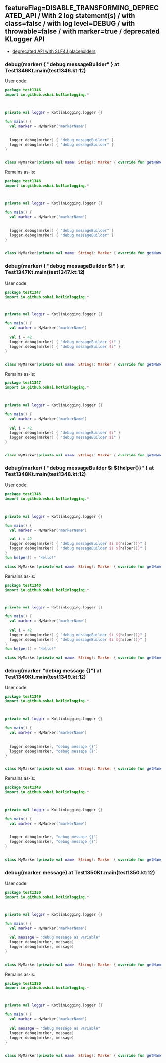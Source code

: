 ## featureFlag=DISABLE_TRANSFORMING_DEPRECATED_API / With 2 log statement(s) / with class=false / with log level=DEBUG / with throwable=false / with marker=true / deprecated KLogger API

* [deprecated API with SLF4J placeholders](deprecated-slf4j-placeholders.md)

###  debug(marker) { "debug messageBuilder" } at Test1346Kt.main(test1346.kt:12)

User code:
```kotlin
package test1346
import io.github.oshai.kotlinlogging.*



private val logger = KotlinLogging.logger {}

fun main() {
  val marker = MyMarker("markerName")
  
  
  logger.debug(marker) { "debug messageBuilder" }
  logger.debug(marker) { "debug messageBuilder" }
}


class MyMarker(private val name: String): Marker { override fun getName() = name }

```
  
Remains as-is:
```kotlin
package test1346
import io.github.oshai.kotlinlogging.*



private val logger = KotlinLogging.logger {}

fun main() {
  val marker = MyMarker("markerName")
  
  
  logger.debug(marker) { "debug messageBuilder" }
  logger.debug(marker) { "debug messageBuilder" }
}


class MyMarker(private val name: String): Marker { override fun getName() = name }

```

###  debug(marker) { "debug messageBuilder $i" } at Test1347Kt.main(test1347.kt:12)

User code:
```kotlin
package test1347
import io.github.oshai.kotlinlogging.*



private val logger = KotlinLogging.logger {}

fun main() {
  val marker = MyMarker("markerName")
  
  val i = 42
  logger.debug(marker) { "debug messageBuilder $i" }
  logger.debug(marker) { "debug messageBuilder $i" }
}


class MyMarker(private val name: String): Marker { override fun getName() = name }

```
  
Remains as-is:
```kotlin
package test1347
import io.github.oshai.kotlinlogging.*



private val logger = KotlinLogging.logger {}

fun main() {
  val marker = MyMarker("markerName")
  
  val i = 42
  logger.debug(marker) { "debug messageBuilder $i" }
  logger.debug(marker) { "debug messageBuilder $i" }
}


class MyMarker(private val name: String): Marker { override fun getName() = name }

```

###  debug(marker) { "debug messageBuilder $i ${helper()}" } at Test1348Kt.main(test1348.kt:12)

User code:
```kotlin
package test1348
import io.github.oshai.kotlinlogging.*



private val logger = KotlinLogging.logger {}

fun main() {
  val marker = MyMarker("markerName")
  
  val i = 42
  logger.debug(marker) { "debug messageBuilder $i ${helper()}" }
  logger.debug(marker) { "debug messageBuilder $i ${helper()}" }
}
fun helper() = "Hello!"

class MyMarker(private val name: String): Marker { override fun getName() = name }

```
  
Remains as-is:
```kotlin
package test1348
import io.github.oshai.kotlinlogging.*



private val logger = KotlinLogging.logger {}

fun main() {
  val marker = MyMarker("markerName")
  
  val i = 42
  logger.debug(marker) { "debug messageBuilder $i ${helper()}" }
  logger.debug(marker) { "debug messageBuilder $i ${helper()}" }
}
fun helper() = "Hello!"

class MyMarker(private val name: String): Marker { override fun getName() = name }

```

###  debug(marker, "debug message {}") at Test1349Kt.main(test1349.kt:12)

User code:
```kotlin
package test1349
import io.github.oshai.kotlinlogging.*



private val logger = KotlinLogging.logger {}

fun main() {
  val marker = MyMarker("markerName")
  
  
  logger.debug(marker, "debug message {}")
  logger.debug(marker, "debug message {}")
}


class MyMarker(private val name: String): Marker { override fun getName() = name }

```
  
Remains as-is:
```kotlin
package test1349
import io.github.oshai.kotlinlogging.*



private val logger = KotlinLogging.logger {}

fun main() {
  val marker = MyMarker("markerName")
  
  
  logger.debug(marker, "debug message {}")
  logger.debug(marker, "debug message {}")
}


class MyMarker(private val name: String): Marker { override fun getName() = name }

```

###  debug(marker, message) at Test1350Kt.main(test1350.kt:12)

User code:
```kotlin
package test1350
import io.github.oshai.kotlinlogging.*



private val logger = KotlinLogging.logger {}

fun main() {
  val marker = MyMarker("markerName")
  
  val message = "debug message as variable"
  logger.debug(marker, message)
  logger.debug(marker, message)
}


class MyMarker(private val name: String): Marker { override fun getName() = name }

```
  
Remains as-is:
```kotlin
package test1350
import io.github.oshai.kotlinlogging.*



private val logger = KotlinLogging.logger {}

fun main() {
  val marker = MyMarker("markerName")
  
  val message = "debug message as variable"
  logger.debug(marker, message)
  logger.debug(marker, message)
}


class MyMarker(private val name: String): Marker { override fun getName() = name }

```
